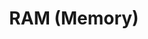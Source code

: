 ---
title: "RAM (Memory)"
description: "The PC's short-term memory - forgets everything when you turn it off"
---
